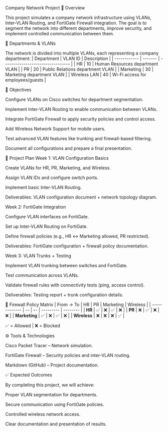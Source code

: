 Company Network Project
📌 Overview

This project simulates a company network infrastructure using VLANs, Inter-VLAN Routing, and FortiGate Firewall integration. The goal is to segment the network into different departments, improve security, and implement controlled communication between them.

🏢 Departments & VLANs

The network is divided into multiple VLANs, each representing a company department:
| Department   | VLAN ID | Description                       |
| ------------ | ------- | --------------------------------- |
| HR           | 10      | Human Resources department VLAN   |
| PR           | 20      | Public Relations department VLAN  |
| Marketing    | 30      | Marketing department VLAN         |
| Wireless LAN | 40      | Wi-Fi access for employees/guests |

🎯 Objectives

Configure VLANs on Cisco switches for department segmentation.

Implement Inter-VLAN Routing to enable communication between VLANs.

Integrate FortiGate Firewall to apply security policies and control access.

Add Wireless Network Support for mobile users.

Test advanced VLAN features like trunking and firewall-based filtering.

Document all configurations and prepare a final presentation.

📅 Project Plan
Week 1: VLAN Configuration Basics

Create VLANs for HR, PR, Marketing, and Wireless.

Assign VLAN IDs and configure switch ports.

Implement basic Inter-VLAN Routing.

Deliverables: VLAN configuration document + network topology diagram.

Week 2: FortiGate Integration

Configure VLAN interfaces on FortiGate.

Set up Inter-VLAN Routing on FortiGate.

Define firewall policies (e.g., HR ↔ Marketing allowed, PR restricted).

Deliverables: FortiGate configuration + firewall policy documentation.

Week 3: VLAN Trunks + Testing

Implement VLAN trunking between switches and FortiGate.

Test communication across VLANs.

Validate firewall rules with connectivity tests (ping, access control).

Deliverables: Testing report + trunk configuration details.

🔐 Firewall Policy Matrix
| From → To     | HR | PR | Marketing | Wireless |
| ------------- | -- | -- | --------- | -------- |
| **HR**        | ✅  | ❌  | ✅         | ❌        |
| **PR**        | ❌  | ✅  | ❌         | ❌        |
| **Marketing** | ✅  | ❌  | ✅         | ❌        |
| **Wireless**  | ❌  | ❌  | ❌         | ✅        |

✅ = Allowed | ❌ = Blocked

⚙️ Tools & Technologies

Cisco Packet Tracer – Network simulation.

FortiGate Firewall – Security policies and inter-VLAN routing.

Markdown (GitHub) – Project documentation.

✅ Expected Outcomes

By completing this project, we will achieve:

Proper VLAN segmentation for departments.

Secure communication using FortiGate policies.

Controlled wireless network access.

Clear documentation and presentation of results.
